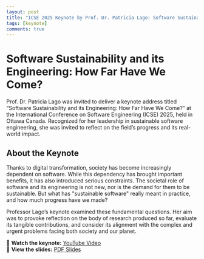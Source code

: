```yaml
---
layout: post
title: "ICSE 2025 Keynote by Prof. Dr. Patricia Lago: Software Sustainability and its Engineering: How Far Have We Come?"
tags: [keynote]
comments: true
---
```


# Software Sustainability and its Engineering: How Far Have We Come?

Prof. Dr. Patricia Lago was invited to deliver a keynote address titled “Software Sustainability and its Engineering: How Far Have We Come?” at the International Conference on Software Engineering (ICSE) 2025, held in Ottawa Canada. Recognized for her leadership in sustainable software engineering, she was invited to reflect on the field’s progress and its real-world impact.

## About the Keynote

Thanks to digital transformation, society has become increasingly dependent on software. While this dependency has brought important benefits, it has also introduced serious constraints. The societal role of software and its engineering is not new, nor is the demand for them to be sustainable. But what has "sustainable software" really meant in practice, and how much progress have we made?

Professor Lago’s keynote examined these fundamental questions. Her aim was to provoke reflection on the body of research produced so far, evaluate its tangible contributions, and consider its alignment with the complex and urgent problems facing both society and our planet.

🎥 **Watch the keynote:** [YouTube Video](https://www.youtube.com/watch?v=KPDhOy6TTQM)  
📑 **View the slides:** [PDF Slides](https://patricialago.nl/gallery/2025%20ICSE%20Keynote%20PLago%20optimized.pdf)
